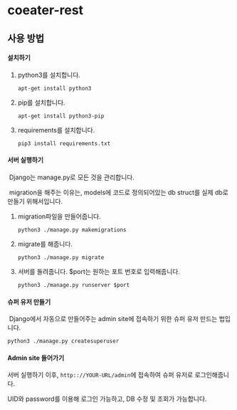 # coeater-rest

## 사용 방법

#### 설치하기

1. python3를 설치합니다.

   ```
   apt-get install python3
   ```

2. pip를 설치합니다.

   ```
   apt-get install python3-pip
   ```

3. requirements를 설치합니다.

   ```
   pip3 install requirements.txt
   ```

#### 서버 실행하기

​	Django는 manage.py로 모든 것을 관리합니다.

​	migration을 해주는 이유는, models에 코드로 정의되어있는 db struct를 실제 db로 만들기 위해서입니다.

1. migration파일을 만들어줍니다.

   ```
   python3 ./manage.py makemigrations
   ```

2. migrate를 해줍니다.

   ```
   python3 ./manage.py migrate
   ```

3. 서버를 돌려줍니다. $port는 원하는 포트 번호로 입력해줍니다.

   ```
   python3 ./manage.py runserver $port
   ```

#### 슈퍼 유저 만들기

​	Django에서 자동으로 만들어주는 admin site에 접속하기 위한 슈퍼 유저 만드는 법입니다.

```
python3 ./manage.py createsuperuser
```

#### Admin site 들어가기

서버 실행하기 이후, `http:://YOUR-URL/admin`에 접속하여 슈퍼 유저로 로그인해줍니다.

UID와 password를 이용해 로그인 가능하고, DB 수정 및 조회가 가능합니다.

